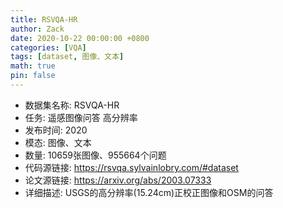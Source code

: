 ```yaml
---
title: RSVQA-HR
author: Zack
date: 2020-10-22 00:00:00 +0800
categories: [VQA]
tags: [dataset, 图像、文本]
math: true
pin: false
---
```

- 数据集名称: RSVQA-HR
- 任务: 遥感图像问答 高分辨率
- 发布时间: 2020
- 模态: 图像、文本
- 数量: 10659张图像、955664个问题
- 代码源链接: https://rsvqa.sylvainlobry.com/#dataset
- 论文源链接: https://arxiv.org/abs/2003.07333
- 详细描述: USGS的高分辨率(15.24cm)正校正图像和OSM的问答
